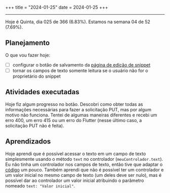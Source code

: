 +++
title = "2024-01-25"
date = 2024-01-25
+++

---

Hoje é Quinta, dia 025 de 366 (6.83%). Estamos na semana 04 de 52 (7.69%).

## Planejamento

O que vou fazer hoje:

- [ ] configurar o botão de salvamento da [página de edição de snippet](https://github.com/OmnicodeSolutions/luisa_drf_flutter_client/blob/main/lib/edit_snippet.dart)
- [ ] tornar os campos de texto somente leitura se o usuário não for o proprietário do snippet

## Atividades executadas

Hoje fiz algum progresso no botão. Descobri como obter todas as informações necessárias para fazer a solicitação PUT, mas por algum motivo não funciona. Tentei de algumas maneiras diferentes e recebi um erro 400, um erro 415 ou um erro do Flutter (nesse último caso, a solicitação PUT não é feita).

## Aprendizados

Hoje aprendi que é possível acessar o texto em um campo de texto simplesmente usando o método `text` no controlador (`meuControlador.text`). Eu não tinha um controlador nos campos de texto, então tive que adaptar o [código](https://github.com/OmnicodeSolutions/luisa_drf_flutter_client/blob/4e5e3069ca240723071599011e4a95e702f9116b/lib/edit_snippet.dart#L103C25-L122C27) um pouco. Também aprendi que não é possível ter um controlador e um valor inicial no mesmo campo de texto (um deles deve ser nulo), mas é possível dar ao controlador um valor inicial atribuindo o parâmetro nomeado `text: "Valor inicial"`.
